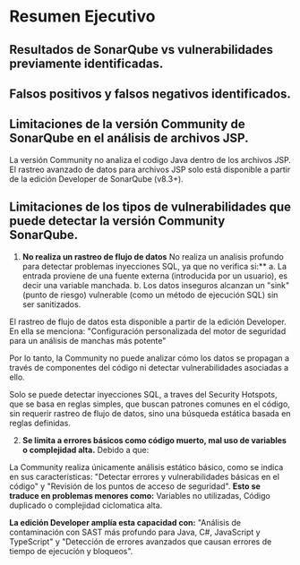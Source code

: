 # Resumen Ejecutivo

## Resultados de SonarQube vs vulnerabilidades previamente identificadas. 

## Falsos positivos y falsos negativos identificados. 

## Limitaciones de la versión Community de SonarQube en el análisis de archivos JSP.  
La versión Community no analiza el codigo Java dentro de los archivos JSP. 
El rastreo avanzado de datos para archivos JSP solo está disponible a partir de la edición Developer de SonarQube (v8.3+).



## Limitaciones de los tipos de vulnerabilidades que puede detectar la versión Community SonarQube. 

1. **No realiza un rastreo de flujo de datos**
No realiza un analisis profundo para detectar problemas inyecciones SQL, ya que no verifica si:**
   a. La entrada proviene de una fuente externa (introducida por un usuario), es decir una variable manchada.
   b. Los datos inseguros alcanzan un "sink" (punto de riesgo) vulnerable (como un método de ejecución SQL) sin ser sanitizados.

El rastreo de flujo de datos esta disponible a partir de la edición Developer. En ella se menciona:
"Configuración personalizada del motor de seguridad para un análisis de manchas más potente"

Por lo tanto, la Community no puede analizar cómo los datos se propagan a través de componentes del código ni detectar vulnerabilidades asociadas a ello.

Solo se puede detectar inyecciones SQL, a traves del Security Hotspots, que se basa en reglas simples, que buscan patrones comunes en el código, sin requerir rastreo de flujo de datos, sino una búsqueda estática basada en reglas definidas. 

2. **Se limita a errores básicos como código muerto, mal uso de variables o complejidad alta.**
Debido a que:

La Community realiza únicamente análisis estático básico, como se indica en sus características:
"Detectar errores y vulnerabilidades básicas en el código" y "Revisión de los puntos de acceso de seguridad".
**Esto se traduce en problemas menores como:**
Variables no utilizadas, Código duplicado o complejidad ciclomatica alta.

**La edición Developer amplía esta capacidad con:**
"Análisis de contaminación con SAST más profundo para Java, C#, JavaScript y TypeScript" y "Detección de errores avanzados que causan errores de tiempo de ejecución y bloqueos".
